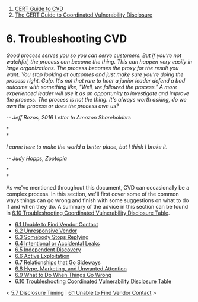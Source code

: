 



1.  [CERT Guide to CVD](index.md)
2.  [The CERT Guide to Coordinated Vulnerability
    Disclosure](The-CERT-Guide-to-Coordinated-Vulnerability-Disclosure_47677443.md)


# 6. Troubleshooting CVD 








*Good process serves you so you can serve customers. But if you\'re not
watchful, the process can become the thing. This can happen very easily
in large organizations. The process becomes the proxy for the result you
want. You stop looking at outcomes and just make sure you\'re doing the
process right. Gulp. It\'s not that rare to hear a junior leader defend
a bad outcome with something like, \"Well, we followed the process.\" A
more experienced leader will use it as an opportunity to investigate and
improve the process. The process is not the thing. It\'s always worth
asking, do we own the process or does the process own us?*

*-- Jeff Bezos, 2016 Letter to Amazon Shareholders*

*\
*

*I came here to make the world a better place, but I think I broke it.*

*-- Judy Hopps, Zootopia*

*\
*

As we\'ve mentioned throughout this document, CVD can occasionally be a
complex process. In this section, we\'ll first cover some of the common
ways things can go wrong and finish with some suggestions on what to do
if and when they do. A summary of the advice in this section can be
found in [6.10 Troubleshooting Coordinated Vulnerability Disclosure
Table](6.10-Troubleshooting-Coordinated-Vulnerability-Disclosure-Table_55967749.md).

-   [6.1 Unable to Find Vendor
    Contact](6.1-Unable-to-Find-Vendor-Contact_47677483.md)
-   [6.2 Unresponsive Vendor](6.2-Unresponsive-Vendor_47677484.md)
-   [6.3 Somebody Stops
    Replying](6.3-Somebody-Stops-Replying_47677485.md)
-   [6.4 Intentional or Accidental
    Leaks](6.4-Intentional-or-Accidental-Leaks_47677486.md)
-   [6.5 Independent Discovery](6.5-Independent-Discovery_47677487.md)
-   [6.6 Active Exploitation](6.6-Active-Exploitation_47677488.md)
-   [6.7 Relationships that Go
    Sideways](6.7-Relationships-that-Go-Sideways_47677489.md)
-   [6.8 Hype, Marketing, and Unwanted Attention](47677490.md)
-   [6.9 What to Do When Things Go
    Wrong](6.9-What-to-Do-When-Things-Go-Wrong_47677491.md)
-   [6.10 Troubleshooting Coordinated Vulnerability Disclosure
    Table](6.10-Troubleshooting-Coordinated-Vulnerability-Disclosure-Table_55967749.md)



\< [5.7 Disclosure Timing](5.7-Disclosure-Timing_47677481.md) \| [6.1
Unable to Find Vendor
Contact](6.1-Unable-to-Find-Vendor-Contact_47677483.md) \>














